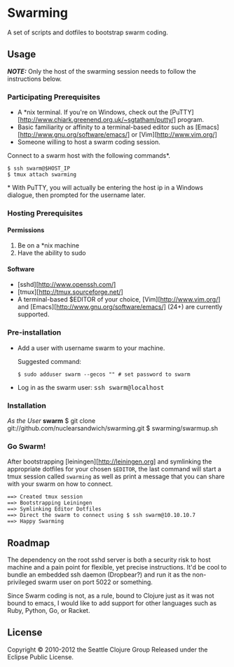 # Swarming

A set of scripts and dotfiles to bootstrap swarm coding.

## Usage

***NOTE:*** Only the host of the swarming session needs to follow the
instructions below.

### Participating Prerequisites

- A \*nix terminal. If you're on Windows, check out the
  [PuTTY][http://www.chiark.greenend.org.uk/~sgtatham/putty/] program.
- Basic familiarity or affinity to a terminal-based editor such as
  [Emacs][http://www.gnu.org/software/emacs/] or [Vim][http://www.vim.org/]
- Someone willing to host a swarm coding session.

Connect to a swarm host with the following commands\*.

    $ ssh swarm@$HOST_IP
    $ tmux attach swarming

\* With PuTTY, you will actually be entering the host ip in a Windows dialogue,
then prompted for the username later.

### Hosting Prerequisites

#### Permissions

1. Be on a \*nix machine
2. Have the ability to sudo

#### Software

- [sshd][http://www.openssh.com/]
- [tmux][http://tmux.sourceforge.net/]
- A terminal-based $EDITOR of your choice, [Vim][http://www.vim.org/]
  and [Emacs][http://www.gnu.org/software/emacs/] (24+) are currently
  supported.

### Pre-installation

<ul>
  <li>Add a user with username swarm to your machine.
  <p> Suggested command: <code><pre>$ sudo adduser swarm --gecos "" # set password to swarm</pre></code></p>
  </li>
  <li>Log in as the swarm user: <kbd>ssh swarm@localhost</kbd></li>
</ul>

### Installation 
*As the User* __swarm__
    $ git clone git://github.com/nuclearsandwich/swarming.git
    $ swarming/swarmup.sh

### Go Swarm!

After bootstrapping [leiningen][http://leiningen.org] and symlinking
the appropriate dotfiles for your chosen `$EDITOR`, the last command
will start a tmux session called `swarming` as well as print a message
that you can share with your swarm on how to connect.

    ==> Created tmux session
    ==> Bootstrapping Leiningen
    ==> Symlinking Editor Dotfiles
    ==> Direct the swarm to connect using $ ssh swarm@10.10.10.7
    ==> Happy Swarming

## Roadmap

The dependency on the root sshd server is both a security risk to host machine
and a pain point for flexible, yet precise instructions. It'd be cool to bundle
an embedded ssh daemon (Dropbear?) and run it as the non-privileged swarm user
on port 5022 or something.

Since Swarm coding is not, as a rule, bound to Clojure just as it was not bound
to emacs, I would like to add support for other languages such as Ruby, Python,
Go, or Racket.

## License

Copyright © 2010-2012 the Seattle Clojure Group
Released under the Eclipse Public License.

[PuTTY]: 
[Vim]: 
[Emacs]: 
[leiningen]: 
[tmux]: 
[sshd]: 
